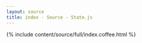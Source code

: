 ```yaml
---
layout: source
title: index - Source - State.js
---
```


<div>{% include content/source/full/index.coffee.html %}</div>